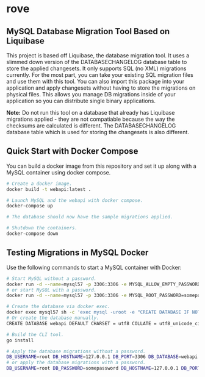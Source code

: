 # rove

## MySQL Database Migration Tool Based on Liquibase

This project is based off Liquibase, the database migration tool. It uses a slimmed down version of the DATABASECHANGELOG database table to store the applied changesets. It only supports SQL (no XML) migrations currently. For the most part, you can take your existing SQL migration files and use them with this tool. You can also import this package into your application and apply changesets without having to store the migrations on physical files. This allows you manage DB migrations inside of your application so you can distribute single binary applications.

**Note:** Do not run this tool on a database that already has Liquibase migrations applied - they are not compatiable because the way the checksums are calculated is different. The DATABASECHANGELOG database table which is used for storing the changesets is also different.

## Quick Start with Docker Compose

You can build a docker image from this repository and set it up along with a MySQL container using docker compose.

```bash
# Create a docker image.
docker build -t webapi:latest .

# Launch MySQL and the webapi with docker compose.
docker-compose up

# The database should now have the sample migrations applied.

# Shutdown the containers.
docker-compose down
```

## Testing Migrations in MySQL Docker

Use the following commands to start a MySQL container with Docker:

```bash
# Start MySQL without a password.
docker run -d --name=mysql57 -p 3306:3306 -e MYSQL_ALLOW_EMPTY_PASSWORD=yes mysql:5.7
# or start MySQL with a password.
docker run -d --name=mysql57 -p 3306:3306 -e MYSQL_ROOT_PASSWORD=somepassword mysql:5.7

# Create the database via docker exec.
docker exec mysql57 sh -c 'exec mysql -uroot -e "CREATE DATABASE IF NOT EXISTS webapi DEFAULT CHARSET = utf8mb4 COLLATE = utf8mb4_unicode_ci;"'
# Or create the database manually.
CREATE DATABASE webapi DEFAULT CHARSET = utf8 COLLATE = utf8_unicode_ci;

# Build the CLI tool.
go install

# Apply the database migrations without a password.
DB_USERNAME=root DB_HOSTNAME=127.0.0.1 DB_PORT=3306 DB_DATABASE=webapi rove migrate all testdata/success.sql
# or apply the database migrations with a password.
DB_USERNAME=root DB_PASSWORD=somepassword DB_HOSTNAME=127.0.0.1 DB_PORT=3306 DB_DATABASE=webapi rove migrate all testdata/success.sql
```